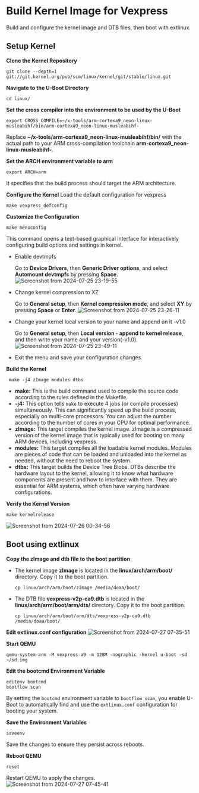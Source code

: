 # Build Kernel Image for Vexpress
Build and configure the kernel image and DTB files, then boot with extlinux.

## Setup Kernel

**Clone the Kernel Repository**
```
git clone --depth=1 git://git.kernel.org/pub/scm/linux/kernel/git/stable/linux.git
```
**Navigate to the U-Boot Directory**
```
cd linux/
```
**Set the cross compiler into the environment to be used by the U-Boot**
```
export CROSS_COMPILE=~/x-tools/arm-cortexa9_neon-linux-musleabihf/bin/arm-cortexa9_neon-linux-musleabihf-
```
Replace **~/x-tools/arm-cortexa9_neon-linux-musleabihf/bin/** with the actual path to your ARM cross-compilation toolchain **arm-cortexa9_neon-linux-musleabihf-**.

**Set the ARCH environment variable to arm**
```
export ARCH=arm
```
It specifies that the build process should target the ARM architecture.

**Configure the Kernel**
Load the default configuration for vexpress
```
make vexpress_defconfig
```
**Customize the Configuration**
```
make menuconfig
```
This command opens a text-based graphical interface for interactively configuring build options and settings in kernel.
- Enable  devtmpfs
  
    Go to **Device Drivers**, then **Generic Driver options**, and select **Automount devtmpfs** by pressing **Space**.
![Screenshot from 2024-07-25 23-19-55](https://github.com/user-attachments/assets/51860ad0-1538-4805-ac3f-251c53b2b860)

- Change kernel compression to  XZ
  
    Go to **General setup**, then **Kernel compression mode**, and select **XY** by pressing **Space** or **Enter**.
![Screenshot from 2024-07-25 23-26-11](https://github.com/user-attachments/assets/489ccaa7-5a13-42e5-96d1-ec24c788cef8)

- Change your kernel local version to your name and append on it -v1.0
  
    Go to **General setup**, then **Local version - append to kernel release**, and then write your name and your version(-v1.0).
![Screenshot from 2024-07-25 23-49-11](https://github.com/user-attachments/assets/d8cacd06-71f5-4a25-bf01-30eebb3727cd)

- Exit the menu and save your configuration changes.

**Build the Kernel**
```
 make -j4 zImage modules dtbs
```
- **make:** This is the build command used to compile the source code according to the rules defined in the Makefile.
- **-j4:** This option tells `make` to execute 4 jobs (or compile processes) simultaneously. This can significantly speed up the build process, especially on multi-core processors. You can adjust the number according to the number of cores in your CPU for optimal performance.
- **zImage:** This target compiles the kernel image. zImage is a compressed version of the kernel image that is typically used for booting on many ARM devices, including vexpress.
- **modules:** This target compiles all the loadable kernel modules. Modules are pieces of code that can be loaded and unloaded into the kernel as needed, without the need to reboot the system.
- **dtbs:** This target builds the Device Tree Blobs. DTBs describe the hardware layout to the kernel, allowing it to know what hardware components are present and how to interface with them. They are essential for ARM systems, which often have varying hardware configurations.

**Verify the Kernel Version**
```
make kernelrelease
```
![Screenshot from 2024-07-26 00-34-56](https://github.com/user-attachments/assets/00c43ad5-da85-48ac-a591-6404ea044e8d)

## Boot using extlinux
**Copy the zImage and dtb file to the boot partition**
- The kernel image **zImage** is located in the **linux/arch/arm/boot/** directory. Copy it to the boot partition.
    ```
  cp linux/arch/arm/boot/zImage /media/doaa/boot/
    ```
- The DTB file **vexpress-v2p-ca9.dtb** is located in the **linux/arch/arm/boot/arm/dts/** directory. Copy it to the boot partition.
  ```
  cp linux/arch/arm/boot/arm/dts/vexpress-v2p-ca9.dtb /media/doaa/boot/
  ```

**Edit extlinux.conf configuration**
![Screenshot from 2024-07-27 07-35-51](https://github.com/user-attachments/assets/5ffa3048-7fe1-4d7e-b463-f4f0e1f32992)


**Start QEMU**
```
qemu-system-arm -M vexpress-a9 -m 128M -nographic -kernel u-boot -sd ~/sd.img
```
**Edit the bootcmd Environment Variable**
```
editenv bootcmd
bootflow scan
```
By setting the `bootcmd` environment variable to `bootflow scan`, you enable U-Boot to automatically find and use the `extlinux.conf` configuration for booting your system.

**Save the Environment Variables**
```
saveenv
```
Save the changes to ensure they persist across reboots.

**Reboot QEMU**
```
reset
```
Restart QEMU to apply the changes.
![Screenshot from 2024-07-27 07-45-41](https://github.com/user-attachments/assets/6f563287-03cd-477d-b7cd-8a0c15bbc2d1)

